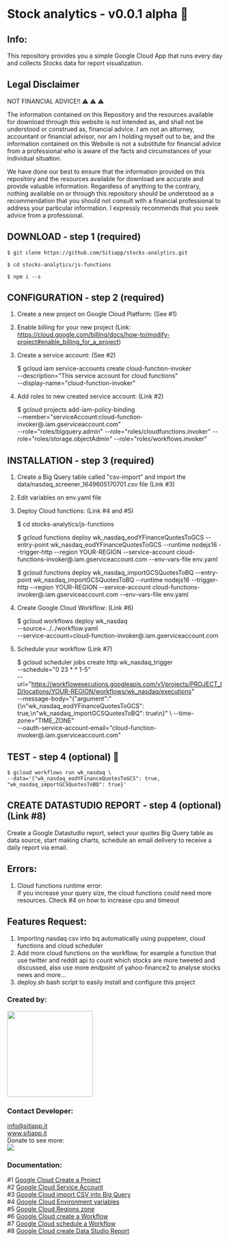 # Stock analytics - v0.0.1 alpha :rocket:  

## Info:  

This repository provides you a simple Google Cloud App that runs every day and collects Stocks data for report visualization. 

## Legal Disclaimer  
NOT FINANCIAL ADVICE!! :warning: :warning: :warning:

The information contained on this Repository and the resources available for
download through this website is not intended as, and shall not be understood
or construed as, financial advice. I am not an attorney, accountant or financial
advisor, nor am I holding myself out to be, and the information contained on
this Website is not a substitute for financial advice from a professional who is
aware of the facts and circumstances of your individual situation.

We have done our best to ensure that the information provided on this repository
and the resources available for download are accurate and provide valuable
information. Regardless of anything to the contrary, nothing available on or
through this repository should be understood as a recommendation that you
should not consult with a financial professional to address your particular
information. I expressly recommends that you seek advice from a
professional.  


## DOWNLOAD - step 1 (required)  

    $ git clone https://github.com/Sitiapp/stocks-analytics.git  

    $ cd stocks-analytics/js-functions  

    $ npm i --s  

## CONFIGURATION - step 2 (required)  

1. Create a new project on Google Cloud Platform: (See #1)  

2. Enable billing for your new project (Link: https://cloud.google.com/billing/docs/how-to/modify-project#enable_billing_for_a_project)  

3. Create a service account: (See #2)

    $ gcloud iam service-accounts create cloud-function-invoker \
    --description="This service account for cloud functions" \
    --display-name="cloud-function-invoker"    
    
4. Add roles to new created service account: (Link #2)  

    $ gcloud projects add-iam-policy-binding <YOUR-PROJECT-ID> \
    --member="serviceAccount:cloud-function-invoker@<YOUR-PROJECT-ID>.iam.gserviceaccount.com" \
    --role="roles/bigquery.admin" --role="roles/cloudfunctions.invoker" --role="roles/storage.objectAdmin"
    --role="roles/workflows.invoker"   


## INSTALLATION - step 3 (required)  

1. Create a Big Query table called "csv-import" and import the data/nasdaq_screener_1649605170701.csv file (Link #3)  
2. Edit variables on env.yaml file  
3. Deploy Cloud functions: (Link #4 and #5)  

    $ cd stocks-analytics/js-functions  
    
    $ gcloud functions deploy wk_nasdaq_eodYFinanceQuotesToGCS --entry-point wk_nasdaq_eodYFinanceQuotesToGCS --runtime nodejs16 --trigger-http --region YOUR-REGION --service-account cloud-functions-invoker@<YOUR-PROJECT-ID>.iam.gserviceaccount.com --env-vars-file env.yaml   

    $ gcloud functions deploy wk_nasdaq_importGCSQuotesToBQ --entry-point wk_nasdaq_importGCSQuotesToBQ --runtime nodejs16 --trigger-http --region YOUR-REGION --service-account cloud-functions-invoker@<YOUR-PROJECT-ID>.iam.gserviceaccount.com --env-vars-file env.yaml  

4. Create Google Cloud Workflow: (Link #6)  

    $ gcloud workflows deploy wk_nasdaq \
   --source=../../workflow.yaml \
   --service-account=cloud-function-invoker@<YOUR-PROJECT-ID>.iam.gserviceaccount.com  

5. Schedule your workflow (Link #7)  

    $ gcloud scheduler jobs create http wk_nasdaq_trigger \
--schedule="0 23 * * 1-5" \
--uri="https://workflowexecutions.googleapis.com/v1/projects/PROJECT_ID/locations/YOUR-REGION/workflows/wk_nasdaq/executions" \
--message-body="{"argument":"{\n\"wk_nasdaq_eodYFinanceQuotesToGCS\": true,\n\"wk_nasdaq_importGCSQuotesToBQ\": true\n}" \ --time-zone="TIME_ZONE" \
--oauth-service-account-email="cloud-function-invoker@<YOUR-PROJECT-ID>.iam.gserviceaccount.com"    

## TEST - step 4 (optional) :1st_place_medal:

    $ gcloud workflows run wk_nasdaq \                          
    --data='{"wk_nasdaq_eodYFinanceQuotesToGCS": true, "wk_nasdaq_importGCSQuotesToBQ": true}'  

## CREATE DATASTUDIO REPORT - step 4 (optional) (Link #8)  

Create a Google Datastudio report, select your quotes Big Query table as data source, start making charts, schedule an email delivery to receive a daily report via email.  

## Errors:

1. Cloud functions runtime error:  
If you increase your query size, the cloud functions could need more resources. Check #4 on how to increase cpu and timeout  

## Features Request:

1. Importing nasdaq csv into bq automatically using puppeteer, cloud functions and cloud scheduler  
2. Add more cloud functions on the workflow, for example a function that use twitter and reddit api to count which stocks are more tweeted and discussed, also use more endpoint of yahoo-finance2 to analyse stocks news and more...  
3. deploy.sh bash script to easily install and configure this project  

### Created by:  
<img src="https://firebasestorage.googleapis.com/v0/b/sitiapp-logo-public/o/sitiapp-logo_horrizontal.png?alt=media&token=97303a06-192d-4a11-a51b-646b96f46e50" width="200">  

### Contact Developer:
info@sitiapp.it  
www.sitiapp.it  
Donate to see more:  
<a href="https://patreon.com/sitiapp"><img src="https://img.shields.io/endpoint.svg?url=https%3A%2F%2Fshieldsio-patreon.vercel.app%2Fapi%3Fusername%3Dendel%26type%3Dpatrons&style=for-the-badge" /> </a>


### Documentation:  
#1 [Google Cloud Create a Project](https://cloud.google.com/resource-manager/docs/creating-managing-projects#creating_a_project)  
#2 [Google Cloud Service Account](https://cloud.google.com/iam/docs/creating-managing-service-accounts#iam-service-accounts-create-gcloud)  
#3 [Google Cloud import CSV into Big Query](https://cloud.google.com/bigquery/docs/loading-data-cloud-storage-csv#loading_csv_data_into_a_table)  
#4 [Google Cloud Environment variables](https://github.com/simonprickett/google-cloud-functions-environment-variables/blob/master/README.md)  
#5 [Google Cloud Regions zone](https://cloud.google.com/compute/docs/regions-zones)  
#6 [Google Cloud create a Workflow](https://cloud.google.com/workflows/docs/creating-updating-workflow#create_a_workflow)  
#7 [Google Cloud schedule a Workflow](https://cloud.google.com/workflows/docs/schedule-workflow#schedule_a_workflow)  
#8 [Google Cloud create Data Studio Report](https://cloud.google.com/bigquery/docs/visualize-data-studio#create_reports_and_charts_using_and_the_connector)  




